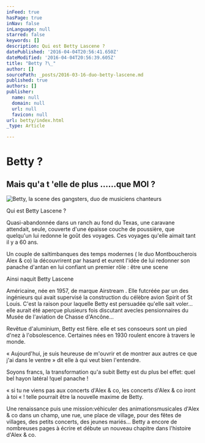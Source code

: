 ```yaml
---
inFeed: true
hasPage: true
inNav: false
inLanguage: null
starred: false
keywords: []
description: Qui est Betty Lascene ?
datePublished: '2016-04-04T20:56:41.650Z'
dateModified: '2016-04-04T20:56:39.605Z'
title: "Betty ?\_"
author: []
sourcePath: _posts/2016-03-16-duo-betty-lascene.md
published: true
authors: []
publisher:
  name: null
  domain: null
  url: null
  favicon: null
url: betty/index.html
_type: Article

---
```

# Betty ? 

## Mais qu'a t 'elle de plus ......que MOI ?
![Betty, la scene des gangsters, duo de musiciens chanteurs](https://s3-us-west-2.amazonaws.com/the-grid-img/p/b5a832543abb022ad76ddf1d4244cd02e758268a.jpg)

Qui est Betty Lascene ?

Quasi-abandonnée dans un ranch au fond du Texas, une caravane attendait, seule, couverte d'une épaisse couche de poussière, que quelqu'un lui redonne le goût des voyages. Ces voyages qu'elle aimait tant il y a 60 ans.

Un couple de saltimbanques des temps modernes ( le duo Montboucherois Alex & co) la découvrirent par hasard et eurent l'idée de lui redonner son panache d'antan en lui confiant un premier rôle : être une scene

Ainsi naquit Betty Lascene

Américaine, née en 1957, de marque Airstream . Elle futcréée par un des ingénieurs qui avait supervisé la construction du célèbre avion Spirit of St Louis. C'est la raison pour laquelle Betty est persuadée qu'elle sait voler... elle aurait été aperçue plusieurs fois discutant avecles pensionnaires du Musée de l'aviation de Chasse d'Ancône...

Revêtue d'aluminium, Betty est fière. elle et ses consoeurs sont un pied d'nez à l'obsolescence. Certaines nées en 1930 roulent encore à travers le monde.

« Aujourd'hui, je suis heureuse de m'ouvrir et de montrer aux autres ce que j'ai dans le ventre » dit elle à qui veut bien l'entendre.

Soyons francs, la transformation qu'a subit Betty est du plus bel effet: quel bel hayon latéral !quel panache !

«  si tu ne viens pas aux concerts d'Alex & co, les concerts d'Alex & co iront à toi « ! telle pourrait être la nouvelle maxime de Betty.

Une renaissance puis une mission:véhiculer des animationsmusicales d'Alex & co dans un champ, une rue, une place de village, pour des fêtes de villages, des petits concerts, des jeunes mariés... Betty a encore de nombreuses pages à écrire et débute un nouveau chapitre dans l'histoire d'Alex & co.